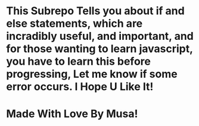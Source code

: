 # This Subrepo Tells you about if and else statements, which are incradibly useful, and important, and for those wanting to learn javascript, you have to learn this before progressing, Let me know if some error occurs. I Hope U Like It!

# Made With Love By Musa!